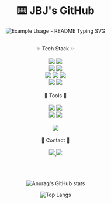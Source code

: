<p align="center">
  <h1 align="center">⌨️ JBJ's GitHub</h3>
</p>

<p align="center">
  <img src="https://readme-typing-svg.demolab.com/?lines=Welcome+to+JBJ's+GitHub!;조범준의+깃허브에+오신걸+환영합니다!;&font=Fira%20Code&center=true&width=380&height=50&duration=4000&pause=1000" alt="Example Usage - README Typing SVG">
</p>

<br/>

<div align="center">
✨ Tech Stack ✨
<br/>
<br/>
<img src="https://img.shields.io/badge/react-61DAFB?style=for-the-badge&logo=react&logoColor=FFFFFF" />
<img src="https://img.shields.io/badge/html5-E34F26?style=for-the-badge&logo=html5&logoColor=FFFFFF" />
<br/>
<img src="https://img.shields.io/badge/javascript-F7DF1E?style=for-the-badge&logo=javascript&logoColor=20232a" />
<img src="https://img.shields.io/badge/typescript-3178C6?style=for-the-badge&logo=typescript&logoColor=FFFFFF" />
<br/>
<img src="https://img.shields.io/badge/tailwind+css-06B6D4?style=for-the-badge&logo=tailwindcss&logoColor=FFFFFF" />
<img src="https://img.shields.io/badge/vanillaextractcss-ECD53F?style=for-the-badge&logo=vanillaextractcss&logoColor=20232a" />
<img src="https://img.shields.io/badge/css3-1572B6?style=for-the-badge&logo=css3&logoColor=FFFFFF" />
<br/>
<img src="https://img.shields.io/badge/tanstackquery-FF4154?style=for-the-badge&logo=reactquery&logoColor=FFFFFF" />
<img src="https://img.shields.io/badge/reactrouter-CA4245?style=for-the-badge&logo=reactrouter&logoColor=FFFFFF" />
</div>
<br/>
<div align="center">
🔨 Tools 🔨
<br/>
<br/>
<img src="https://img.shields.io/badge/git-F05032?style=for-the-badge&logo=git&logoColor=FFFFFF" />
<img src="https://img.shields.io/badge/github-181717?style=for-the-badge&logo=github&logoColor=FFFFFF" />
<br/>
<img src="https://img.shields.io/badge/notion-FFFFFF?style=for-the-badge&logo=notion&logoColor=20232a" />
<img src="https://img.shields.io/badge/figma-F24E1E?style=for-the-badge&logo=figma&logoColor=FFFFFF" />
<br/>
<br/>
<img src="https://img.shields.io/badge/vscode-20232a?style=for-the-badge&logo=vscode&logoColor=61DAFB" />
</div>
<br/>
<div align="center">
📌 Contact 📌
<br/>
<br/>
<a href="https://velog.io/@oreasvv/posts" target="_blank">
<img src="https://img.shields.io/badge/velog-20C997?style=for-the-badge&logo=velog&logoColor=FFFFFF" />
</a>
<img src="https://img.shields.io/badge/oreasv3@gmail.com-EA4335?style=for-the-badge&logo=gmail&logoColor=FFFFFF" />
</div>
<br/>
<br/>
<br/>
<div align="center">
  
  ![Anurag's GitHub stats](https://github-readme-stats.vercel.app/api?username=jobeomjun-frontend&show_icons=true&theme=radical)
  
  ![Top Langs](https://github-readme-stats.vercel.app/api/top-langs/?username=jobeomjun-frontend&layout=compact)
  
</div>
